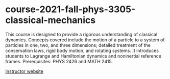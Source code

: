 # course-2021-fall-phys-3305-classical-mechanics
This course is designed to provide a rigorous understanding of classical dynamics. Concepts covered include the motion of a particle to a system of particles in one, two, and three dimensions; detailed treatment of the conservation laws, rigid body motion, and rotating systems. It introduces students to Lagrange and Hamiltonian dynamics and noninertial reference frames. Prerequisites: PHYS 2426 and MATH 2415.


[Instructor website](https://webapps.utrgv.edu/aa/dm/index.cfm?action=profile&user=andreas.hanke#courses)
